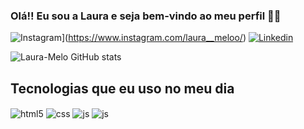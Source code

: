 ### Olá!! Eu sou a Laura e seja bem-vindo ao meu perfil 👋😊

![Instagram](https://img.shields.io/badge/Instagram-E4405F?style=for-the-badge&logo=instagram&logoColor=white)](https://www.instagram.com/laura__meloo/)
[![Linkedin](https://img.shields.io/badge/LinkedIn-0077B5?style=for-the-badge&logo=linkedin&logoColor=white)](https://www.linkedin.com/in/laura-gabriela-03585b1a4)


![Laura-Melo GitHub stats](https://github-readme-stats.vercel.app/api?username=Laura-Melo&show_icons=true&theme=radical)


## Tecnologias que eu uso no meu dia

<div style="display: inline_block">

  <img align="center" alt="html5" src="https://img.shields.io/badge/HTML5-E34F26?style=for-the-badge&logo=html5&logoColor=white" />
  <img align="center" alt="css" src="https://img.shields.io/badge/CSS3-1572B6?style=for-the-badge&logo=css3&logoColor=white" />
  <img align="center" alt="js" src="https://img.shields.io/badge/JavaScript-F7DF1E?style=for-the-badge&logo=javascript&logoColor=black" />
  <img align="center" alt="js" src="https://img.shields.io/badge/PHP-777BB4?style=for-the-badge&logo=php&logoColor=white" />


</div><br/>

